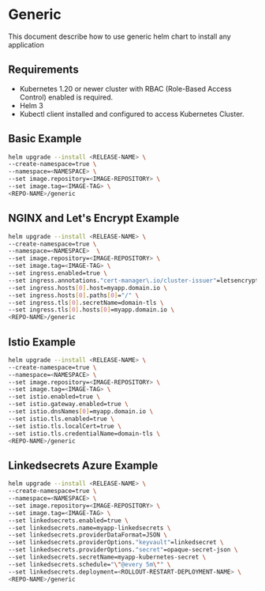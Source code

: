 # Generic

This document describe how to use generic helm chart to install any application

## Requirements

* Kubernetes 1.20 or newer cluster with RBAC (Role-Based Access Control) enabled is required.
* Helm 3
* Kubectl client installed and configured to access Kubernetes Cluster.

## Basic Example

```bash
helm upgrade --install <RELEASE-NAME> \
--create-namespace=true \
--namespace=<NAMESPACE> \
--set image.repository=<IMAGE-REPOSITORY> \
--set image.tag=<IMAGE-TAG> \
<REPO-NAME>/generic
```

## NGINX and Let's Encrypt Example

```bash
helm upgrade --install <RELEASE-NAME> \
--create-namespace=true \
--namespace=<NAMESPACE>  \
--set image.repository=<IMAGE-REPOSITORY> \
--set image.tag=<IMAGE-TAG> \
--set ingress.enabled=true \
--set ingress.annotations."cert-manager\.io/cluster-issuer"=letsencrypt-prod \
--set ingress.hosts[0].host=myapp.domain.io \
--set ingress.hosts[0].paths[0]="/" \
--set ingress.tls[0].secretName=domain-tls \
--set ingress.tls[0].hosts[0]=myapp.domain.io \
<REPO-NAME>/generic
```

## Istio Example

```bash
helm upgrade --install <RELEASE-NAME> \
--create-namespace=true \
--namespace=<NAMESPACE> \
--set image.repository=<IMAGE-REPOSITORY> \
--set image.tag=<IMAGE-TAG> \
--set istio.enabled=true \
--set istio.gateway.enabled=true \
--set istio.dnsNames[0]=myapp.domain.io \
--set istio.tls.enabled=true \
--set istio.tls.localCert=true \
--set istio.tls.credentialName=domain-tls \
<REPO-NAME>/generic
```

## Linkedsecrets Azure Example

```bash
helm upgrade --install <RELEASE-NAME> \
--create-namespace=true \
--namespace=<NAMESPACE> \
--set image.repository=<IMAGE-REPOSITORY> \
--set image.tag=<IMAGE-TAG> \
--set linkedsecrets.enabled=true \
--set linkedsecrets.name=myapp-linkedsecrets \
--set linkedsecrets.providerDataFormat=JSON \
--set linkedsecrets.providerOptions."keyvault"=linkedsecret \
--set linkedsecrets.providerOptions."secret"=opaque-secret-json \
--set linkedsecrets.secretName=myapp-kubernetes-secret \
--set linkedsecrets.schedule="\"@every 5m\"" \
--set linkedsecrets.deployment=<ROLLOUT-RESTART-DEPLOYMENT-NAME> \
<REPO-NAME>/generic
```
